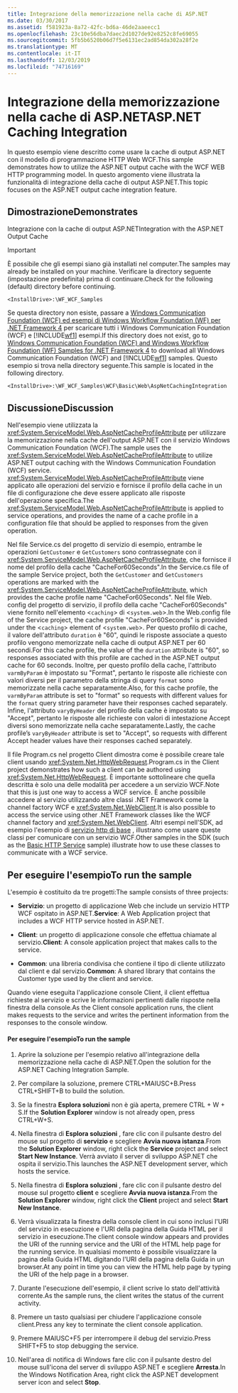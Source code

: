 ```yaml
---
title: Integrazione della memorizzazione nella cache di ASP.NET
ms.date: 03/30/2017
ms.assetid: f581923a-8a72-42fc-bd6a-46de2aaeecc1
ms.openlocfilehash: 23c10e56dba7daec2d1027de92e8252c8fe69055
ms.sourcegitcommit: 5fb5b6520b06d7f5e6131ec2ad854da302a28f2e
ms.translationtype: MT
ms.contentlocale: it-IT
ms.lasthandoff: 12/03/2019
ms.locfileid: "74716169"
---
```

# <a name="aspnet-caching-integration"></a><span data-ttu-id="89db1-102">Integrazione della memorizzazione nella cache di ASP.NET</span><span class="sxs-lookup"><span data-stu-id="89db1-102">ASP.NET Caching Integration</span></span>

<span data-ttu-id="89db1-103">In questo esempio viene descritto come usare la cache di output ASP.NET con il modello di programmazione HTTP Web WCF.</span><span class="sxs-lookup"><span data-stu-id="89db1-103">This sample demonstrates how to utilize the ASP.NET output cache with the WCF WEB HTTP programming model.</span></span> <span data-ttu-id="89db1-104">In questo argomento viene illustrata la funzionalità di integrazione della cache di output ASP.NET.</span><span class="sxs-lookup"><span data-stu-id="89db1-104">This topic focuses on the ASP.NET output cache integration feature.</span></span>

## <a name="demonstrates"></a><span data-ttu-id="89db1-105">Dimostrazione</span><span class="sxs-lookup"><span data-stu-id="89db1-105">Demonstrates</span></span>

<span data-ttu-id="89db1-106">Integrazione con la cache di output ASP.NET</span><span class="sxs-lookup"><span data-stu-id="89db1-106">Integration with the ASP.NET Output Cache</span></span>

> [!IMPORTANT]
> <span data-ttu-id="89db1-107">È possibile che gli esempi siano già installati nel computer.</span><span class="sxs-lookup"><span data-stu-id="89db1-107">The samples may already be installed on your machine.</span></span> <span data-ttu-id="89db1-108">Verificare la directory seguente (impostazione predefinita) prima di continuare.</span><span class="sxs-lookup"><span data-stu-id="89db1-108">Check for the following (default) directory before continuing.</span></span>
>
> `<InstallDrive>:\WF_WCF_Samples`
>
> <span data-ttu-id="89db1-109">Se questa directory non esiste, passare a [Windows Communication Foundation (WCF) ed esempi di Windows Workflow Foundation (WF) per .NET Framework 4](https://www.microsoft.com/download/details.aspx?id=21459) per scaricare tutti i Windows Communication Foundation (WCF) e [!INCLUDE[wf1](../../../../includes/wf1-md.md)] esempi.</span><span class="sxs-lookup"><span data-stu-id="89db1-109">If this directory does not exist, go to [Windows Communication Foundation (WCF) and Windows Workflow Foundation (WF) Samples for .NET Framework 4](https://www.microsoft.com/download/details.aspx?id=21459) to download all Windows Communication Foundation (WCF) and [!INCLUDE[wf1](../../../../includes/wf1-md.md)] samples.</span></span> <span data-ttu-id="89db1-110">Questo esempio si trova nella directory seguente.</span><span class="sxs-lookup"><span data-stu-id="89db1-110">This sample is located in the following directory.</span></span>
>
> `<InstallDrive>:\WF_WCF_Samples\WCF\Basic\Web\AspNetCachingIntegration`

## <a name="discussion"></a><span data-ttu-id="89db1-111">Discussione</span><span class="sxs-lookup"><span data-stu-id="89db1-111">Discussion</span></span>

<span data-ttu-id="89db1-112">Nell'esempio viene utilizzata la <xref:System.ServiceModel.Web.AspNetCacheProfileAttribute> per utilizzare la memorizzazione nella cache dell'output ASP.NET con il servizio Windows Communication Foundation (WCF).</span><span class="sxs-lookup"><span data-stu-id="89db1-112">The sample uses the <xref:System.ServiceModel.Web.AspNetCacheProfileAttribute> to utilize ASP.NET output caching with the Windows Communication Foundation (WCF) service.</span></span> <span data-ttu-id="89db1-113"><xref:System.ServiceModel.Web.AspNetCacheProfileAttribute> viene applicato alle operazioni del servizio e fornisce il profilo della cache in un file di configurazione che deve essere applicato alle risposte dell'operazione specifica.</span><span class="sxs-lookup"><span data-stu-id="89db1-113">The <xref:System.ServiceModel.Web.AspNetCacheProfileAttribute> is applied to service operations, and provides the name of a cache profile in a configuration file that should be applied to responses from the given operation.</span></span>

<span data-ttu-id="89db1-114">Nel file Service.cs del progetto di servizio di esempio, entrambe le operazioni `GetCustomer` e `GetCustomers` sono contrassegnate con il <xref:System.ServiceModel.Web.AspNetCacheProfileAttribute>, che fornisce il nome del profilo della cache "CacheFor60Seconds".</span><span class="sxs-lookup"><span data-stu-id="89db1-114">In the Service.cs file of the sample Service project, both the `GetCustomer` and `GetCustomers` operations are marked with the <xref:System.ServiceModel.Web.AspNetCacheProfileAttribute>, which provides the cache profile name "CacheFor60Seconds".</span></span> <span data-ttu-id="89db1-115">Nel file Web. config del progetto di servizio, il profilo della cache "CacheFor60Seconds" viene fornito nell'elemento <`caching`> di <`system.web`>.</span><span class="sxs-lookup"><span data-stu-id="89db1-115">In the Web.config file of the Service project, the cache profile "CacheFor60Seconds" is provided under the <`caching`> element of <`system.web`>.</span></span> <span data-ttu-id="89db1-116">Per questo profilo di cache, il valore dell'attributo `duration` è "60", quindi le risposte associate a questo profilo vengono memorizzate nella cache di output ASP.NET per 60 secondi.</span><span class="sxs-lookup"><span data-stu-id="89db1-116">For this cache profile, the value of the `duration` attribute is "60", so responses associated with this profile are cached in the ASP.NET output cache for 60 seconds.</span></span> <span data-ttu-id="89db1-117">Inoltre, per questo profilo della cache, l'attributo `varmByParam` è impostato su "Format", pertanto le risposte alle richieste con valori diversi per il parametro della stringa di query `format` sono memorizzate nella cache separatamente.</span><span class="sxs-lookup"><span data-stu-id="89db1-117">Also, for this cache profile, the `varmByParam` attribute is set to "format" so requests with different values for the `format` query string parameter have their responses cached separately.</span></span> <span data-ttu-id="89db1-118">Infine, l'attributo `varyByHeader` del profilo della cache è impostato su "Accept", pertanto le risposte alle richieste con valori di intestazione Accept diversi sono memorizzate nella cache separatamente.</span><span class="sxs-lookup"><span data-stu-id="89db1-118">Lastly, the cache profile’s `varyByHeader` attribute is set to "Accept", so requests with different Accept header values have their responses cached separately.</span></span>

<span data-ttu-id="89db1-119">Il file Program.cs nel progetto Client dimostra come è possibile creare tale client usando <xref:System.Net.HttpWebRequest>.</span><span class="sxs-lookup"><span data-stu-id="89db1-119">Program.cs in the Client project demonstrates how such a client can be authored using <xref:System.Net.HttpWebRequest>.</span></span> <span data-ttu-id="89db1-120">È importante sottolineare che quella descritta è solo una delle modalità per accedere a un servizio WCF.</span><span class="sxs-lookup"><span data-stu-id="89db1-120">Note that this is just one way to access a WCF service.</span></span> <span data-ttu-id="89db1-121">È anche possibile accedere al servizio utilizzando altre classi .NET Framework come la channel factory WCF e <xref:System.Net.WebClient>.</span><span class="sxs-lookup"><span data-stu-id="89db1-121">It is also possible to access the service using other .NET Framework classes like the WCF channel factory and <xref:System.Net.WebClient>.</span></span> <span data-ttu-id="89db1-122">Altri esempi nell'SDK, ad esempio l'esempio di [servizio http di base](../../../../docs/framework/wcf/samples/basic-http-service.md) , illustrano come usare queste classi per comunicare con un servizio WCF.</span><span class="sxs-lookup"><span data-stu-id="89db1-122">Other samples in the SDK (such as the [Basic HTTP Service](../../../../docs/framework/wcf/samples/basic-http-service.md) sample) illustrate how to use these classes to communicate with a WCF service.</span></span>

## <a name="to-run-the-sample"></a><span data-ttu-id="89db1-123">Per eseguire l'esempio</span><span class="sxs-lookup"><span data-stu-id="89db1-123">To run the sample</span></span>

<span data-ttu-id="89db1-124">L'esempio è costituito da tre progetti:</span><span class="sxs-lookup"><span data-stu-id="89db1-124">The sample consists of three projects:</span></span>

- <span data-ttu-id="89db1-125">**Servizio**: un progetto di applicazione Web che include un servizio HTTP WCF ospitato in ASP.NET.</span><span class="sxs-lookup"><span data-stu-id="89db1-125">**Service**: A Web Application project that includes a WCF HTTP service hosted in ASP.NET.</span></span>

- <span data-ttu-id="89db1-126">**Client**: un progetto di applicazione console che effettua chiamate al servizio.</span><span class="sxs-lookup"><span data-stu-id="89db1-126">**Client**: A console application project that makes calls to the service.</span></span>

- <span data-ttu-id="89db1-127">**Common**: una libreria condivisa che contiene il tipo di cliente utilizzato dal client e dal servizio.</span><span class="sxs-lookup"><span data-stu-id="89db1-127">**Common**: A shared library that contains the Customer type used by the client and service.</span></span>

<span data-ttu-id="89db1-128">Quando viene eseguita l'applicazione console Client, il client effettua richieste al servizio e scrive le informazioni pertinenti dalle risposte nella finestra della console.</span><span class="sxs-lookup"><span data-stu-id="89db1-128">As the Client console application runs, the client makes requests to the service and writes the pertinent information from the responses to the console window.</span></span>

#### <a name="to-run-the-sample"></a><span data-ttu-id="89db1-129">Per eseguire l'esempio</span><span class="sxs-lookup"><span data-stu-id="89db1-129">To run the sample</span></span>

1. <span data-ttu-id="89db1-130">Aprire la soluzione per l'esempio relativo all'integrazione della memorizzazione nella cache di ASP.NET.</span><span class="sxs-lookup"><span data-stu-id="89db1-130">Open the solution for the ASP.NET Caching Integration Sample.</span></span>

2. <span data-ttu-id="89db1-131">Per compilare la soluzione, premere CTRL+MAIUSC+B.</span><span class="sxs-lookup"><span data-stu-id="89db1-131">Press CTRL+SHIFT+B to build the solution.</span></span>

3. <span data-ttu-id="89db1-132">Se la finestra **Esplora soluzioni** non è già aperta, premere CTRL + W + S.</span><span class="sxs-lookup"><span data-stu-id="89db1-132">If the **Solution Explorer** window is not already open, press CTRL+W+S.</span></span>

4. <span data-ttu-id="89db1-133">Nella finestra di **Esplora soluzioni** , fare clic con il pulsante destro del mouse sul progetto di **servizio** e scegliere **Avvia nuova istanza**.</span><span class="sxs-lookup"><span data-stu-id="89db1-133">From the **Solution Explorer** window, right click the **Service** project and select **Start New Instance**.</span></span> <span data-ttu-id="89db1-134">Verrà avviato il server di sviluppo ASP.NET che ospita il servizio.</span><span class="sxs-lookup"><span data-stu-id="89db1-134">This launches the ASP.NET development server, which hosts the service.</span></span>

5. <span data-ttu-id="89db1-135">Nella finestra di **Esplora soluzioni** , fare clic con il pulsante destro del mouse sul progetto **client** e scegliere **Avvia nuova istanza**.</span><span class="sxs-lookup"><span data-stu-id="89db1-135">From the **Solution Explorer** window, right click the **Client** project and select **Start New Instance**.</span></span>

6. <span data-ttu-id="89db1-136">Verrà visualizzata la finestra della console client in cui sono inclusi l'URI del servizio in esecuzione e l'URI della pagina della Guida HTML per il servizio in esecuzione.</span><span class="sxs-lookup"><span data-stu-id="89db1-136">The client console window appears and provides the URI of the running service and the URI of the HTML help page for the running service.</span></span> <span data-ttu-id="89db1-137">In qualsiasi momento è possibile visualizzare la pagina della Guida HTML digitando l'URI della pagina della Guida in un browser.</span><span class="sxs-lookup"><span data-stu-id="89db1-137">At any point in time you can view the HTML help page by typing the URI of the help page in a browser.</span></span>

7. <span data-ttu-id="89db1-138">Durante l'esecuzione dell'esempio, il client scrive lo stato dell'attività corrente.</span><span class="sxs-lookup"><span data-stu-id="89db1-138">As the sample runs, the client writes the status of the current activity.</span></span>

8. <span data-ttu-id="89db1-139">Premere un tasto qualsiasi per chiudere l'applicazione console client.</span><span class="sxs-lookup"><span data-stu-id="89db1-139">Press any key to terminate the client console application.</span></span>

9. <span data-ttu-id="89db1-140">Premere MAIUSC+F5 per interrompere il debug del servizio.</span><span class="sxs-lookup"><span data-stu-id="89db1-140">Press SHIFT+F5 to stop debugging the service.</span></span>

10. <span data-ttu-id="89db1-141">Nell'area di notifica di Windows fare clic con il pulsante destro del mouse sull'icona del server di sviluppo ASP.NET e scegliere **Arresta**.</span><span class="sxs-lookup"><span data-stu-id="89db1-141">In the Windows Notification Area, right click the ASP.NET development server icon and select **Stop**.</span></span>
